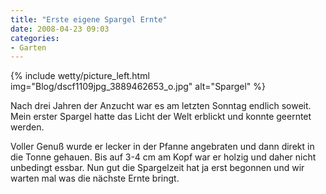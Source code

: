 ```yaml
---
title: "Erste eigene Spargel Ernte"
date: 2008-04-23 09:03
categories: 
- Garten
---
```


{% include wetty/picture_left.html img="Blog/dscf1109jpg_3889462653_o.jpg" alt="Spargel" %}

Nach drei Jahren der Anzucht war es am letzten Sonntag endlich soweit. Mein erster Spargel hatte das Licht der Welt erblickt und konnte geerntet werden.

Voller Genuß wurde er lecker in der Pfanne angebraten und dann direkt in die Tonne gehauen. Bis auf 3-4 cm am Kopf war er holzig und daher nicht unbedingt essbar. Nun gut die Spargelzeit hat ja erst begonnen und wir warten mal was die nächste Ernte bringt.